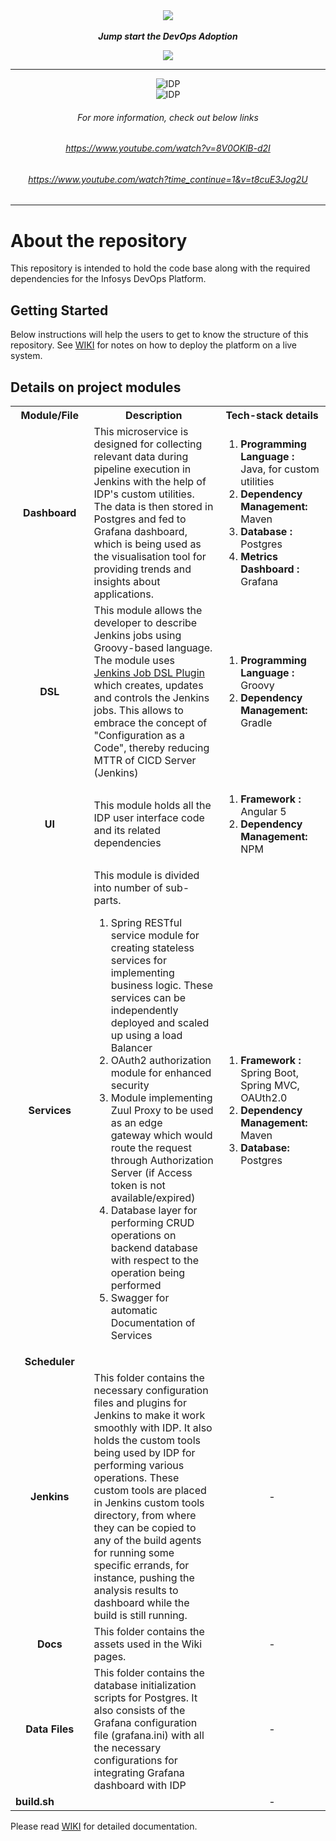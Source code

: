 <div align="center"><img src="/docs/idplogo1.png" align="top" />
</div>
<br/>
<div align="center"
<p><strong><em>Jump start the DevOps Adoption </em></span></strong></p>
<!--IDP Release --> 
</div>
<div align="center">
<img src="/docs/captcha1.PNG"/>
<hr/>
</div>
<div align="center">
<img src="/docs/paas1.PNG" alt="IDP"/>
<br/>
<img src="/docs/idp2.gif" alt="IDP" />
<br/>
<h6>For more information, check out below links</h6>
<h6><a href="https://www.youtube.com/watch?v=8V0OKlB-d2I" target="_blank">https://www.youtube.com/watch?v=8V0OKlB-d2I</a></h6>
<h6><a href="https://www.youtube.com/watch?time_continue=1&v=t8cuE3Jog2U" target="_blank">https://www.youtube.com/watch?time_continue=1&v=t8cuE3Jog2U</a></h6>
</div>
<hr/>

# About the repository

This repository is intended to hold the code base along with the required dependencies for the Infosys DevOps Platform.

## Getting Started

Below instructions will help the users to get to know the structure of this repository. See [WIKI](https://github.com/krishnakanthbn/IDP_OSS/wiki) for notes on how to deploy the platform on a live system.

## Details on project modules

<table>
<colgroup>
<col width="150" />
<col width="250" />
<col width="200" />
</colgroup>

<tbody>
<tr>
  <th align="center">Module/File</th>
  <th align="center">Description</th>
  <th align="center">Tech-stack details</th>
</tr>
<tr>
  <td align="center"><b>Dashboard</b></td>
  <td>This microservice is designed for collecting relevant data during pipeline execution in Jenkins with the help of IDP's custom utilities. The data is then stored in Postgres and fed to Grafana dashboard, which is being used as the visualisation tool for providing trends and insights about applications. 

</td>
  <td>
    <ol>
    <li><b>Programming Language :</b> Java, for custom utilities</li>
    <li><b>Dependency Management:</b> Maven</li>
    <li><b>Database :</b> Postgres</li>
    <li><b>Metrics Dashboard :</b> Grafana</li>
    </ol>
  </td>
</tr>
<tr>
  <td align="center"><b>DSL</b></td>
  <td>This module allows the developer to describe Jenkins jobs using Groovy-based language. The module uses <a href="https://wiki.jenkins.io/display/JENKINS/Job+DSL+Plugin">Jenkins Job DSL Plugin</a> which creates, updates and controls the Jenkins jobs. This allows to embrace the concept of "Configuration as a Code", thereby reducing MTTR of CICD Server (Jenkins)</td>
  <td>
    <ol>
    <li><b>Programming Language :</b> Groovy</li>
    <li><b>Dependency Management:</b> Gradle</li>
    </ol>
  </td>
</tr>
<tr>
  <td align="center"><b>UI</b></td>
  <td>This module holds all the IDP user interface code and its related dependencies</td>
  <td>
    <ol>
    <li><b>Framework :</b> Angular 5</li>
    <li><b>Dependency Management:</b> NPM</li>
    </ol>
  </td>
</tr>
<tr>
  <td align="center"><b>Services</b></td>
  <td>This module is divided into number of sub-parts.
     <ol>
    <li>Spring RESTful service module for creating stateless services for implementing business logic. These services can be independently deployed and scaled up using a load Balancer</li>
    <li>OAuth2 authorization module for enhanced security</li>
    <li>Module implementing Zuul Proxy to be used as an edge gateway which would route the request through Authorization Server (if Access token is not available/expired)</li>
     <li>Database layer for performing CRUD operations on backend database with respect to the operation being performed</li>
     <li>Swagger for automatic Documentation of Services</li>
    </ol>
    
 </td>
  <td>
    <ol>
    <li><b>Framework :</b> Spring Boot, Spring MVC, OAUth2.0</li>
    <li><b>Dependency Management:</b> Maven</li>
    <li><b>Database:</b> Postgres</li>
    </ol>
  </td>
</tr>
<tr>
  <td align="center"><b>Scheduler</b></td>
  <td></td>
  <td></td>
</tr>
<tr>
  <td align="center"><b>Jenkins</b></td>
  <td>This folder contains the necessary configuration files and plugins for Jenkins to make it work smoothly with IDP. It also holds the custom tools being used by IDP for performing various operations. These custom tools are placed in Jenkins custom tools directory, from where they can be copied to any of the build agents for running some specific errands, for instance, pushing the analysis results to dashboard while the build is still running.</td>
  <td align="center">-</td>
</tr>
<tr>
  <td align="center"><b>Docs</b></td>
  <td>This folder contains the assets used in the Wiki pages.</td>
  <td align="center">-</td>
</tr>
<tr>
  <td align="center"><b>Data Files</b></td>
  <td>This folder contains the database initialization scripts for Postgres. It also consists of the Grafana configuration file (grafana.ini) with all the necessary configurations for integrating Grafana dashboard with IDP</td>
  <td align="center">-</td>
</tr>
<tr>
  <td><b>build.sh</b></td>
  <td></td>
  <td align="center">-</td>
</tr>
</tbody>
</table>


Please read [WIKI](https://github.com/krishnakanthbn/IDP_OSS/wiki) for detailed documentation.


